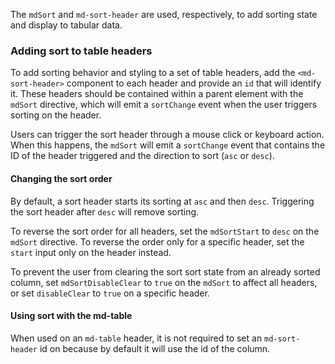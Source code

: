 The `mdSort` and `md-sort-header` are used, respectively, to add sorting state and display
to tabular data.

<!-- example(sort-overview) -->

### Adding sort to table headers

To add sorting behavior and styling to a set of table headers, add the `<md-sort-header>` component
to each header and provide an `id` that will identify it. These headers should be contained within a
parent element with the `mdSort` directive, which will emit a `sortChange` event when the user
 triggers sorting on the header.

Users can trigger the sort header through a mouse click or keyboard action. When this happens, the
`mdSort` will emit a `sortChange` event that contains the ID of the header triggered and the
direction to sort (`asc` or `desc`).

#### Changing the sort order

By default, a sort header starts its sorting at `asc` and then `desc`. Triggering the sort header
after `desc` will remove sorting.

To reverse the sort order for all headers, set the `mdSortStart` to `desc` on the `mdSort` 
directive. To reverse the order only for a specific header, set the `start` input only on the header 
instead.

To prevent the user from clearing the sort sort state from an already sorted column, set 
`mdSortDisableClear` to `true` on the `mdSort` to affect all headers, or set `disableClear` to 
`true` on a specific header.

#### Using sort with the md-table

When used on an `md-table` header, it is not required to set an `md-sort-header` id on because
by default it will use the id of the column.

<!-- example(table-sorting) -->